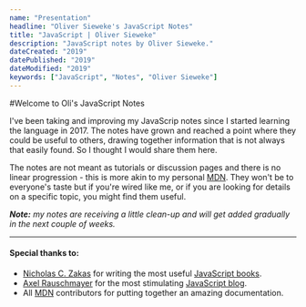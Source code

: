 ```yaml
---
name: "Presentation" 
headline: "Oliver Sieweke's JavaScript Notes"
title: "JavaScript | Oliver Sieweke"
description: "JavaScript notes by Oliver Sieweke."
dateCreated: "2019"
datePublished: "2019"
dateModified: "2019"
keywords: ["JavaScript", "Notes", "Oliver Sieweke"]
---
```


#Welcome to Oli's JavaScript Notes

I've been taking and improving my JavaScrip notes since I started learning the language in 2017. The notes have grown and reached a point where they could be useful to others, drawing together information that is not always that easily found. So I thought I would share them here.

The notes are not meant as tutorials or discussion pages and there is no linear progression - this is more akin to my personal <a href="https://developer.mozilla.org/" target="_blank" rel="noopener noreferrer">MDN</a>. They won't be to everyone's taste but if you're wired like me, or if you are looking for details on a specific topic, you might find them useful.

_**Note:** my notes are receiving a little clean-up and will get added gradually in the next couple of weeks._

---

#### Special thanks to:
- <a href="https://humanwhocodes.com/" target="_blank" rel="noopener noreferrer">Nicholas C. Zakas</a> for writing the most useful <a href="https://humanwhocodes.com/books/" target="_blank" rel="noopener noreferrer">JavaScript books</a>.
- <a href="http://dr-axel.de/" target="_blank" rel="noopener noreferrer">Axel Rauschmayer</a> for the most stimulating <a href="https://2ality.com/" target="_blank" rel="noopener noreferrer">JavaScript blog</a>.
- All <a href="https://developer.mozilla.org/" target="_blank" rel="noopener noreferrer">MDN</a> contributors for putting together an amazing documentation.

